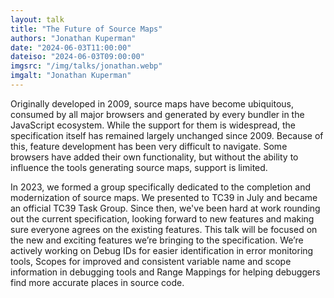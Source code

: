 ```yaml
---
layout: talk
title: "The Future of Source Maps"
authors: "Jonathan Kuperman"
date: "2024-06-03T11:00:00"
dateiso: "2024-06-03T09:00:00"
imgsrc: "/img/talks/jonathan.webp"
imgalt: "Jonathan Kuperman"
---
```


Originally developed in 2009, source maps have become ubiquitous, consumed by all major browsers and generated by every bundler in the JavaScript ecosystem. While the support for them is widespread, the specification itself has remained largely unchanged since 2009. Because of this, feature development has been very difficult to navigate. Some browsers have added their own functionality, but without the ability to influence the tools generating source maps, support is limited.

In 2023, we formed a group specifically dedicated to the completion and modernization of source maps. We presented to TC39 in July and became an official TC39 Task Group. Since then, we've been hard at work rounding out the current specification, looking forward to new features and making sure everyone agrees on the existing features. This talk will be focused on the new and exciting features we’re bringing to the specification. We’re actively working on Debug IDs for easier identification in error monitoring tools, Scopes for improved and consistent variable name and scope information in debugging tools and Range Mappings for helping debuggers find more accurate places in source code.


